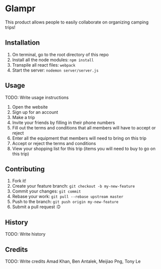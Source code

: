 # Glampr

This product allows people to easily collaborate on organizing camping trips!

## Installation

1. On terminal, go to the root directory of this repo
2. Install all the node modules: `npm install`
3. Transpile all react files: `webpack`
4. Start the server: `nodemon server/server.js`

## Usage

TODO: Write usage instructions
1. Open the website
2. Sign up for an account
3. Make a trip
4. Invite your friends by filling in their phone numbers
5. Fill out the terms and conditions that all members will have to accept or reject
6. Enter all the equipment that members will need to bring on this trip
7. Accept or reject the terms and conditions
8. View your shopping list for this trip (items you will need to buy to go on this trip)

## Contributing

1. Fork it!
2. Create your feature branch: `git checkout -b my-new-feature`
3. Commit your changes: `git commit`
4. Rebase your work: `git pull --rebase upstream master`
5. Push to the branch: `git push origin my-new-feature`
6. Submit a pull request :D

## History

TODO: Write history

## Credits

TODO: Write credits
Amad Khan, Ben Antalek, Meijiao Png, Tony Le


